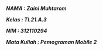 **_<p>NAMA : Zaini Muhtarom</p>_**
**_<p>Kelas : TI.21.A.3</p>_**
**_<p>NIM : 312110294</p>_**
**_<p>Mata Kuliah : Pemograman Mobile 2</p>_**